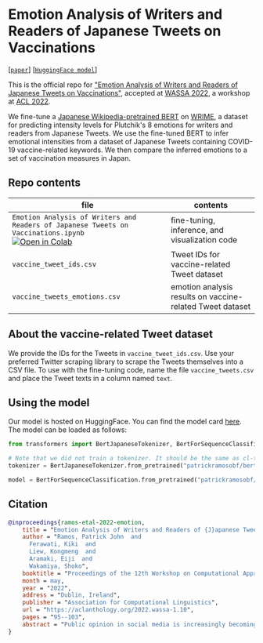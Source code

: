 # Emotion Analysis of Writers and Readers of Japanese Tweets on Vaccinations

[[`paper`](https://aclanthology.org/2022.wassa-1.10/)] [[`HuggingFace model`](https://huggingface.co/patrickramosobf/bert-base-japanese-v2-wrime-fine-tune)]

This is the official repo for ["Emotion Analysis of Writers and Readers of Japanese Tweets on Vaccinations"](https://aclanthology.org/2022.wassa-1.10/), accepted at [WASSA 2022](https://wassa-workshop.github.io/), a workshop at [ACL 2022](https://www.2022.aclweb.org/).

We fine-tune a [Japanese Wikipedia-pretrained BERT](https://huggingface.co/cl-tohoku/bert-base-japanese-v2) on [WRIME](https://github.com/ids-cv/wrime), a dataset for predicting intensity levels for Plutchik's 8 emotions for writers and readers from Japanese Tweets. We use the fine-tuned BERT to infer emotional intensities from a dataset of Japanese Tweets containing COVID-19 vaccine-related keywords. We then compare the inferred emotions to a set of vaccination measures in Japan.

## Repo contents

| file | contents |
| --- | --- |
| `Emotion Analysis of Writers and Readers of Japanese Tweets on Vaccinations.ipynb`<br>[![Open in Colab](https://colab.research.google.com/assets/colab-badge.svg)](https://colab.research.google.com/github/PatrickJohnRamos/BERT-Japan-vaccination/blob/main/Emotion%20Analysis%20of%20Writers%20and%20Readers%20of%20Japanese%20Tweets%20on%20Vaccinations.ipynb) | fine-tuning, inference, and visualization code|
| `vaccine_tweet_ids.csv` | Tweet IDs for vaccine-related Tweet dataset |
| `vaccine_tweets_emotions.csv` | emotion analysis results on vaccine-related Tweet dataset | 

## About the vaccine-related Tweet dataset

We provide the IDs for the Tweets in `vaccine_tweet_ids.csv`. Use your preferred Twitter scraping library to scrape the Tweets themselves into a CSV file. To use with the fine-tuning code, name the file `vaccine_tweets.csv` and place the Tweet texts in a column named `text`.

## Using the model

Our model is hosted on HuggingFace. You can find the model card [here](https://huggingface.co/patrickramosobf/bert-base-japanese-v2-wrime-fine-tune). The model can be loaded as follows:

```python
from transformers import BertJapaneseTokenizer, BertForSequenceClassification

# Note that we did not train a tokenizer. It should be the same as cl-tohoku/bert-base-japanese-v2.
tokenizer = BertJapaneseTokenizer.from_pretrained("patrickramosobf/bert-base-japanese-v2-wrime-fine-tune")

model = BertForSequenceClassification.from_pretrained("patrickramosobf/bert-base-japanese-v2-wrime-fine-tune")
```

## Citation

```bibtex
@inproceedings{ramos-etal-2022-emotion,
    title = "Emotion Analysis of Writers and Readers of {J}apanese Tweets on Vaccinations",
    author = "Ramos, Patrick John  and
      Ferawati, Kiki  and
      Liew, Kongmeng  and
      Aramaki, Eiji  and
      Wakamiya, Shoko",
    booktitle = "Proceedings of the 12th Workshop on Computational Approaches to Subjectivity, Sentiment {\&} Social Media Analysis",
    month = may,
    year = "2022",
    address = "Dublin, Ireland",
    publisher = "Association for Computational Linguistics",
    url = "https://aclanthology.org/2022.wassa-1.10",
    pages = "95--103",
    abstract = "Public opinion in social media is increasingly becoming a critical factor in pandemic control. Understanding the emotions of a population towards vaccinations and COVID-19 may be valuable in convincing members to become vaccinated. We investigated the emotions of Japanese Twitter users towards Tweets related to COVID-19 vaccination. Using the WRIME dataset, which provides emotion ratings for Japanese Tweets sourced from writers (Tweet posters) and readers, we fine-tuned a BERT model to predict levels of emotional intensity. This model achieved a training accuracy of $MSE$ = 0.356. A separate dataset of 20,254 Japanese Tweets containing COVID-19 vaccine-related keywords was also collected, on which the fine-tuned BERT was used to perform emotion analysis. Afterwards, a correlation analysis between the extracted emotions and a set of vaccination measures in Japan was conducted.The results revealed that surprise and fear were the most intense emotions predicted by the model for writers and readers, respectively, on the vaccine-related Tweet dataset. The correlation analysis also showed that vaccinations were weakly positively correlated with predicted levels of writer joy, writer/reader anticipation, and writer/reader trust.",
}
```
